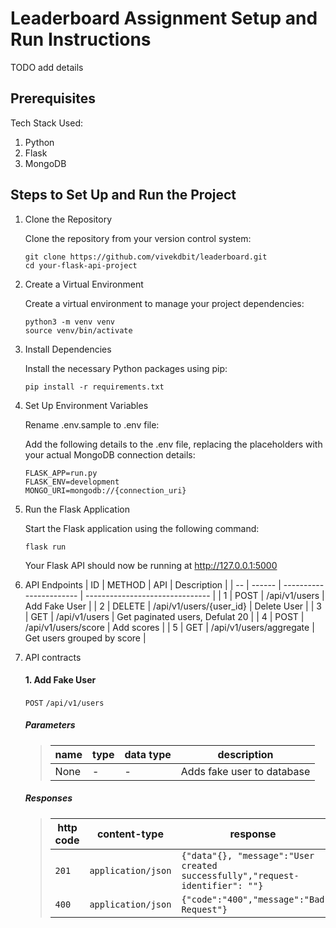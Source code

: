 # Leaderboard Assignment Setup and Run Instructions
TODO add details

## Prerequisites
Tech Stack Used:
1. Python
2. Flask
3. MongoDB

## Steps to Set Up and Run the Project

1. Clone the Repository

    Clone the repository from your version control system:
    ```
    git clone https://github.com/vivekdbit/leaderboard.git
    cd your-flask-api-project
    ```
2. Create a Virtual Environment 
    
    Create a virtual environment to manage your project dependencies:
    ```
    python3 -m venv venv
    source venv/bin/activate
    ```
3. Install Dependencies
    
    Install the necessary Python packages using pip:
    ```
    pip install -r requirements.txt
    ```
4. Set Up Environment Variables
    
    Rename .env.sample to .env file:

    Add the following details to the .env file, replacing the placeholders with your actual MongoDB connection details:
    ```
    FLASK_APP=run.py
    FLASK_ENV=development
    MONGO_URI=mongodb://{connection_uri}
    ```
5. Run the Flask Application

    Start the Flask application using the following command:
    ```
    flask run
    ```
    Your Flask API should now be running at http://127.0.0.1:5000

6. API Endpoints
    | ID | METHOD | API                     | Description                     |
    | -- | ------ | ----------------------- | ------------------------------- |
    | 1  | POST   | /api/v1/users           | Add Fake User                   |
    | 2  | DELETE | /api/v1/users/{user_id} | Delete User                     |
    | 3  | GET    | /api/v1/users           | Get paginated users, Defulat 20 |
    | 4  | POST   | /api/v1/users/score     | Add scores                      |
    | 5  | GET    | /api/v1/users/aggregate | Get users grouped by score      |

7. API contracts

    #### 1. Add Fake User 

    <summary><code>POST</code> <code>/api/v1/users</code></summary>

    ##### Parameters

    > | name      |  type     | data type               | description                                                           |
    > |-----------|-----------|-------------------------|-----------------------------------------------------------------------|
    > | None      |  -        | -                       | Adds fake user to database                                            |


    ##### Responses

    > | http code     | content-type                      | response                                                            |
    > |---------------|-----------------------------------|---------------------------------------------------------------------|
    > | `201`         | `application/json`                | `{"data"{}, "message":"User created successfully","request-identifier": ""}`                                |
    > | `400`         | `application/json`                | `{"code":"400","message":"Bad Request"}`                            |
        
